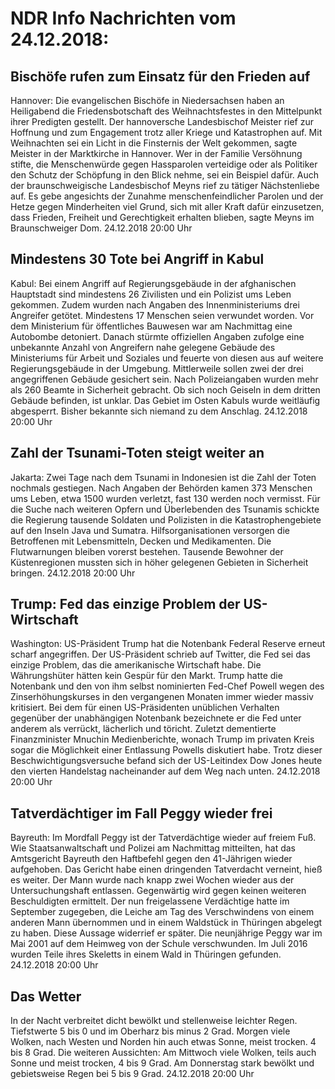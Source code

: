 # NDR Info Nachrichten vom 24.12.2018:


## Bischöfe rufen zum Einsatz für den Frieden auf
Hannover: Die evangelischen Bischöfe in Niedersachsen haben an Heiligabend die Friedensbotschaft des Weihnachtsfestes in den Mittelpunkt ihrer Predigten gestellt. Der hannoversche Landesbischof Meister rief zur Hoffnung und zum Engagement trotz aller Kriege und Katastrophen auf. Mit Weihnachten sei ein Licht in die Finsternis der Welt gekommen, sagte Meister in der Marktkirche in Hannover. Wer in der Familie Versöhnung stifte, die Menschenwürde gegen Hassparolen verteidige oder als Politiker den Schutz der Schöpfung in den Blick nehme, sei ein Beispiel dafür. Auch der braunschweigische Landesbischof Meyns rief zu tätiger Nächstenliebe auf. Es gebe angesichts der Zunahme menschenfeindlicher Parolen und der Hetze gegen Minderheiten viel Grund, sich mit aller Kraft dafür einzusetzen, dass Frieden, Freiheit und Gerechtigkeit erhalten blieben, sagte Meyns im Braunschweiger Dom. 24.12.2018 20:00 Uhr 

## Mindestens 30 Tote bei Angriff in Kabul
Kabul: Bei einem Angriff auf Regierungsgebäude in der afghanischen Hauptstadt sind mindestens 26 Zivilisten und ein Polizist ums Leben gekommen. Zudem wurden nach Angaben des Innenministeriums drei Angreifer getötet. Mindestens 17 Menschen seien verwundet worden. Vor dem Ministerium für öffentliches Bauwesen war am Nachmittag eine Autobombe detoniert. Danach stürmte offiziellen Angaben zufolge eine unbekannte Anzahl von Angreifern nahe gelegene Gebäude des Ministeriums für Arbeit und Soziales und feuerte von diesen aus auf weitere Regierungsgebäude in der Umgebung. Mittlerweile sollen zwei der drei angegriffenen Gebäude gesichert sein. Nach Polizeiangaben wurden mehr als 260 Beamte in Sicherheit gebracht. Ob sich noch Geiseln in dem dritten Gebäude befinden, ist unklar. Das Gebiet im Osten Kabuls wurde weitläufig abgesperrt. Bisher bekannte sich niemand zu dem Anschlag. 24.12.2018 20:00 Uhr 

## Zahl der Tsunami-Toten steigt weiter an
Jakarta: Zwei Tage nach dem Tsunami in Indonesien ist die Zahl der Toten nochmals gestiegen. Nach Angaben der Behörden kamen 373 Menschen ums Leben, etwa 1500 wurden verletzt, fast 130 werden noch vermisst. Für die Suche nach weiteren Opfern und Überlebenden des Tsunamis schickte die Regierung tausende Soldaten und Polizisten in die Katastrophengebiete auf den Inseln Java und Sumatra. Hilfsorganisationen versorgen die Betroffenen mit Lebensmitteln, Decken und Medikamenten. Die Flutwarnungen bleiben vorerst bestehen. Tausende Bewohner der Küstenregionen mussten sich in höher gelegenen Gebieten in Sicherheit bringen. 24.12.2018 20:00 Uhr 

## Trump: Fed das einzige Problem der US-Wirtschaft
Washington: US-Präsident Trump hat die Notenbank Federal Reserve erneut scharf angegriffen. Der US-Präsident schrieb auf Twitter, die Fed sei das einzige Problem, das die amerikanische Wirtschaft habe. Die Währungshüter hätten kein Gespür für den Markt. Trump hatte die Notenbank und den von ihm selbst nominierten Fed-Chef Powell wegen des Zinserhöhungskurses in den vergangenen Monaten immer wieder massiv kritisiert. Bei dem für einen US-Präsidenten unüblichen Verhalten gegenüber der unabhängigen Notenbank bezeichnete er die Fed unter anderem als verrückt, lächerlich und töricht. Zuletzt dementierte Finanzminister Mnuchin Medienberichte, wonach Trump im privaten Kreis sogar die Möglichkeit einer Entlassung Powells diskutiert habe. Trotz dieser Beschwichtigungsversuche befand sich der US-Leitindex Dow Jones heute den vierten Handelstag nacheinander auf dem Weg nach unten. 24.12.2018 20:00 Uhr 

## Tatverdächtiger im Fall Peggy wieder frei
Bayreuth: Im Mordfall Peggy ist der Tatverdächtige wieder auf freiem Fuß. Wie Staatsanwaltschaft und Polizei am Nachmittag mitteilten, hat das Amtsgericht Bayreuth den Haftbefehl gegen den 41-Jährigen wieder aufgehoben. Das Gericht habe einen dringenden Tatverdacht verneint, hieß es weiter. Der Mann wurde nach knapp zwei Wochen wieder aus der Untersuchungshaft entlassen. Gegenwärtig wird gegen keinen weiteren Beschuldigten ermittelt. Der nun freigelassene Verdächtige hatte im September zugegeben, die Leiche am Tag des Verschwindens von einem anderen Mann übernommen und in einem Waldstück in Thüringen abgelegt zu haben. Diese Aussage widerrief er später. Die neunjährige Peggy war im Mai 2001 auf dem Heimweg von der Schule verschwunden. Im Juli 2016 wurden Teile ihres Skeletts in einem Wald in Thüringen gefunden. 24.12.2018 20:00 Uhr 

## Das Wetter
In der Nacht verbreitet dicht bewölkt und stellenweise leichter Regen. Tiefstwerte 5 bis 0 und im Oberharz bis minus 2 Grad. Morgen viele Wolken, nach Westen und Norden hin auch etwas Sonne, meist trocken. 4 bis 8 Grad. Die weiteren Aussichten: Am Mittwoch viele Wolken, teils auch Sonne und meist trocken, 4 bis 9 Grad. Am Donnerstag stark bewölkt und gebietsweise Regen bei 5 bis 9 Grad. 24.12.2018 20:00 Uhr 
